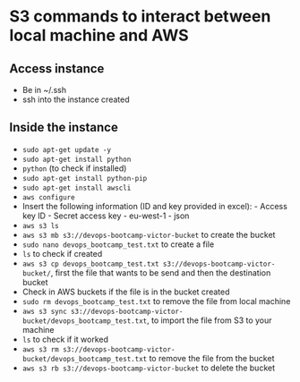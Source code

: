 # S3 commands to interact between local machine and AWS

## Access instance

- Be in ~/.ssh
- ssh into the instance created

## Inside the instance

- `sudo apt-get update -y`
- `sudo apt-get install python`
- `python` (to check if installed)
- `sudo apt-get install python-pip`
- `sudo apt-get install awscli`
- `aws configure`
- Insert the following information (ID and key provided in excel):
		- Access key ID
		- Secret access key
		- eu-west-1
		- json
- `aws s3 ls`
- `aws s3 mb s3://devops-bootcamp-victor-bucket` to create the bucket
- `sudo nano devops_bootcamp_test.txt` to create a file
- `ls` to check if created
- `aws s3 cp devops_bootcamp_test.txt s3://devops-bootcamp-victor-bucket/`, first the file that wants to be send and then the destination bucket
- Check in AWS buckets if the file is in the bucket created
- `sudo rm devops_bootcamp_test.txt` to remove the file from local machine
- `aws s3 sync s3://devops-bootcamp-victor-bucket/devops_bootcamp_test.txt`, to import the file from S3 to your machine
- `ls` to check if it worked
- `aws s3 rm s3://devops-bootcamp-victor-bucket/devops_bootcamp_test.txt` to remove the file from the bucket
- `aws s3 rb s3://devops-bootcamp-victor-bucket` to delete the bucket
